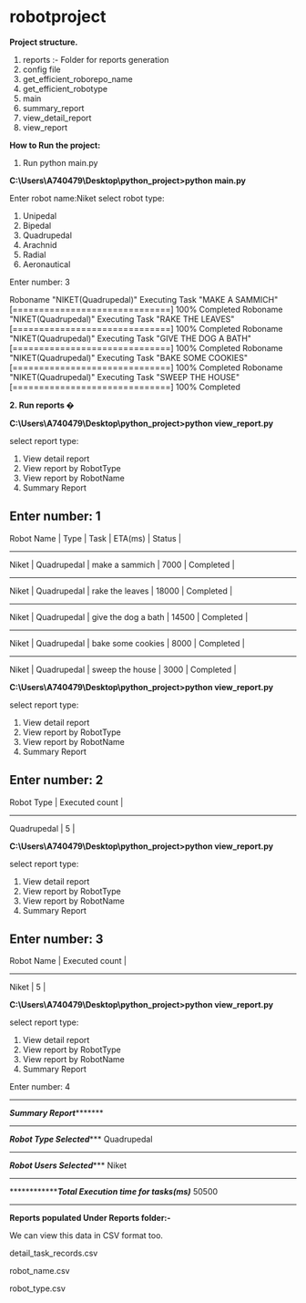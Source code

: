 # robotproject

**Project structure.**

1. reports :- Folder for reports generation
2. config file
3.  get_efficient_roborepo_name
4.  get_efficient_robotype
5.  main
6.  summary_report
7.  view_detail_report
8.  view_report

**How to Run the project:**
1. Run python main.py

**C:\Users\A740479\Desktop\python_project>python main.py**


Enter robot name:Niket
select robot type:
1) Unipedal
2) Bipedal
3) Quadrupedal
4) Arachnid
5) Radial
6) Aeronautical


Enter number: 3

Roboname "NIKET(Quadrupedal)" Executing Task "MAKE A SAMMICH" [==============================] 100% Completed
Roboname "NIKET(Quadrupedal)" Executing Task "RAKE THE LEAVES" [==============================] 100% Completed
Roboname "NIKET(Quadrupedal)" Executing Task "GIVE THE DOG A BATH" [==============================] 100% Completed
Roboname "NIKET(Quadrupedal)" Executing Task "BAKE SOME COOKIES" [==============================] 100% Completed
Roboname "NIKET(Quadrupedal)" Executing Task "SWEEP THE HOUSE" [==============================] 100% Completed


**2. Run reports �**

**C:\Users\A740479\Desktop\python_project>python view_report.py**

select report type:
1) View detail report
2) View report by RobotType
3) View report by RobotName
4) Summary Report


Enter number: 1
-----------------------------------------------------------------------
Robot Name | Type        | Task                | ETA(ms) | Status    |


-----------------------------------------------------------------------
Niket      | Quadrupedal | make a sammich      | 7000    | Completed |


-----------------------------------------------------------------------
Niket      | Quadrupedal | rake the leaves     | 18000   | Completed |


-----------------------------------------------------------------------
Niket      | Quadrupedal | give the dog a bath | 14500   | Completed |


-----------------------------------------------------------------------
Niket      | Quadrupedal | bake some cookies   | 8000    | Completed |


-----------------------------------------------------------------------
Niket      | Quadrupedal | sweep the house     | 3000    | Completed |


**C:\Users\A740479\Desktop\python_project>python view_report.py**

select report type:
1) View detail report
2) View report by RobotType
3) View report by RobotName
4) Summary Report


Enter number: 2
-------------------------------
Robot Type  | Executed count |


-------------------------------
Quadrupedal | 5              |


**C:\Users\A740479\Desktop\python_project>python view_report.py**


select report type:
1) View detail report
2) View report by RobotType
3) View report by RobotName
4) Summary Report


Enter number: 3
------------------------------
Robot Name | Executed count |


------------------------------
Niket      | 5              |

**C:\Users\A740479\Desktop\python_project>python view_report.py**


select report type:
1) View detail report
2) View report by RobotType
3) View report by RobotName
4) Summary Report


Enter number: 4


***********************************************************
*******************Summary Report**************************
***********************************************************

*******************Robot Type Selected**********************
Quadrupedal
************************************************************

*******************Robot Users Selected**********************
Niket
************************************************************


*******************Total Execution time for tasks(ms)*******
50500
************************************************************

**Reports populated Under Reports folder:-**

We can view this data in CSV format too.

detail_task_records.csv

robot_name.csv

robot_type.csv




